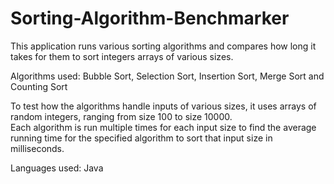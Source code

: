 # Sorting-Algorithm-Benchmarker

This application runs various sorting algorithms and compares how long it takes for them to sort integers arrays of various sizes.

Algorithms used: Bubble Sort, Selection Sort, Insertion Sort, Merge Sort and Counting Sort

To test how the algorithms handle inputs of various sizes, it uses arrays of random integers, ranging from size 100 to size 10000.   
Each algorithm is run multiple times for each input size to find the average running time for the specified algorithm to sort that input size in milliseconds.

Languages used: Java
